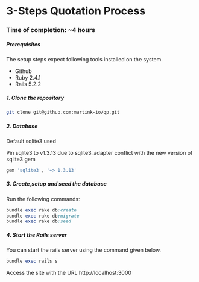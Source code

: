 # 3-Steps Quotation Process

### Time of completion: ~4 hours


##### Prerequisites

The setup steps expect following tools installed on the system.

- Github
- Ruby 2.4.1
- Rails 5.2.2

##### 1. Clone the repository

```bash
git clone git@github.com:martink-io/qp.git
```

##### 2. Database

Default sqlite3 used

Pin sqlite3 to v1.3.13 due to sqlite3_adapter conflict with the new version of sqlite3 gem

```bash
gem 'sqlite3', '~> 1.3.13'
```

##### 3. Create,setup and seed the database

Run the following commands:

```ruby
bundle exec rake db:create
bundle exec rake db:migrate
bundle exec rake db:seed
```

##### 4. Start the Rails server

You can start the rails server using the command given below.

```ruby
bundle exec rails s
```

Access the site with the URL http://localhost:3000
